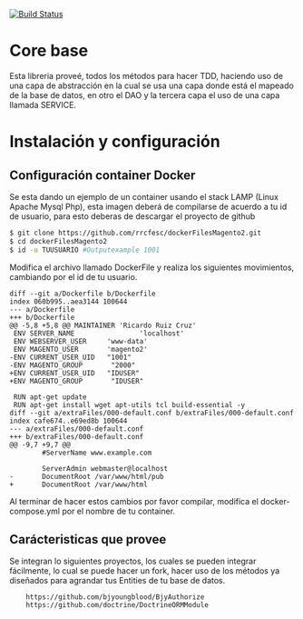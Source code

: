 [![Build Status](https://travis-ci.org/rrcfesc/zf2authcore.svg?branch=master)](https://travis-ci.org/rrcfesc/zf2authcore)
# Core base
Esta libreria proveé, todos los métodos para hacer TDD, haciendo uso de una capa de abstracción en la cual se usa una capa donde está el mapeado de la base de datos, en otro el DAO y la tercera capa el uso de una capa llamada SERVICE.

# Instalación y configuración

## Configuración container Docker
Se esta dando un ejemplo de un container usando el stack LAMP (Linux Apache Mysql Php), esta imagen deberá de compilarse de acuerdo a tu id de usuario, para esto deberas de descargar el proyecto de github

```bash
$ git clone https://github.com/rrcfesc/dockerFilesMagento2.git
$ cd dockerFilesMagento2
$ id -u TUUSUARIO #Outputexample 1001
```
Modifica el archivo llamado DockerFile y realiza los siguientes movimientos, cambiando por el id de tu usuario.

```git
diff --git a/Dockerfile b/Dockerfile
index 060b995..aea3144 100644
--- a/Dockerfile
+++ b/Dockerfile
@@ -5,8 +5,8 @@ MAINTAINER 'Ricardo Ruiz Cruz'
 ENV SERVER_NAME                'localhost'
 ENV WEBSERVER_USER     'www-data'
 ENV MAGENTO_USER       'magento2'
-ENV CURRENT_USER_UID   "1001"
-ENV MAGENTO_GROUP       "2000"
+ENV CURRENT_USER_UID   "IDUSER"
+ENV MAGENTO_GROUP       "IDUSER"

 RUN apt-get update
 RUN apt-get install wget apt-utils tcl build-essential -y
diff --git a/extraFiles/000-default.conf b/extraFiles/000-default.conf
index cafe674..e69ed8b 100644
--- a/extraFiles/000-default.conf
+++ b/extraFiles/000-default.conf
@@ -9,7 +9,7 @@
        #ServerName www.example.com

        ServerAdmin webmaster@localhost
-       DocumentRoot /var/www/html/pub
+       DocumentRoot /var/www/html
```
Al terminar de hacer estos cambios por favor compilar, modifica el docker-compose.yml por el nombre de tu container.

## Carácteristicas que provee
Se integran lo siguientes proyectos, los cuales se pueden integrar fácilmente, lo cual se puede hacer un fork, hacer uso de los métodos ya diseñados para agrandar tus Entities de tu base de datos.

		https://github.com/bjyoungblood/BjyAuthorize
		https://github.com/doctrine/DoctrineORMModule
			
